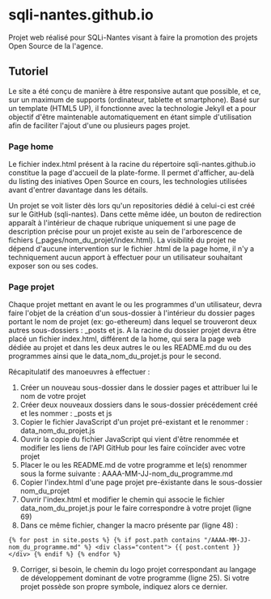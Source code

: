 # sqli-nantes.github.io

Projet web réalisé pour SQLi-Nantes visant à faire la promotion des projets Open Source de la l'agence.

## Tutoriel

Le site a été conçu de manière à être responsive autant que possible, et ce, sur un maximum de supports (ordinateur, tablette et smartphone). Basé sur un template (HTML5 UP), il fonctionne avec la technologie Jekyll et a pour objectif d'être maintenable automatiquement en étant simple d'utilisation afin de faciliter l'ajout d'une ou plusieurs pages projet.

### Page home

Le fichier index.html présent à la racine du répertoire sqli-nantes.github.io constitue la page d'accueil de la plate-forme. Il permet d'afficher, au-delà du listing des iniatives Open Source en cours, les technologies utilisées avant d'entrer davantage dans les détails.

Un projet se voit lister dès lors qu'un repositories dédié à celui-ci est créé sur le GitHub (sqli-nantes). Dans cette même idée, un bouton de redirection apparaît à l'intérieur de chaque rubrique uniquement si une page de description précise pour un projet existe au sein de l'arborescence de fichiers (_pages/nom_du_projet/index.html).
La visibilité du projet ne dépend d'aucune intervention sur le fichier .html de la page home, il n'y a techniquement aucun apport à effectuer pour un utilisateur souhaitant exposer son ou ses codes.

### Page projet

Chaque projet mettant en avant le ou les programmes d'un utilisateur, devra faire l'objet de la création d'un sous-dossier à l'intérieur du dossier pages portant le nom de projet (ex: go-ethereum) dans lequel se trouveront deux autres sous-dossiers : _posts et js.
A la racine du dossier projet devra être placé un fichier index.html, différent de la home, qui sera la page web dédiée au projet et dans les deux autres le ou les README.md du ou des programmes ainsi que le data_nom_du_projet.js pour le second.

Récapitulatif des manoeuvres à effectuer :
1. Créer un nouveau sous-dossier dans le dossier pages et attribuer lui le nom de votre projet
2. Créer deux nouveaux dossiers dans le sous-dossier précédement créé et les nommer : _posts et js
3. Copier le fichier JavaScript d'un projet pré-existant et le renommer : data_nom_du_projet.js
4. Ouvrir la copie du fichier JavaScript qui vient d'être renommée et modifier les liens de l'API GitHub pour les faire coïncider avec votre projet
5. Placer le ou les README.md de votre programme et le(s) renommer sous la forme suivante : AAAA-MM-JJ-nom_du_programme.md
6. Copier l'index.html d'une page projet pre-éxistante dans le sous-dossier nom_du_projet
7. Ouvrir l'index.html et modifier le chemin qui associe le fichier data_nom_du_projet.js pour le faire correspondre à votre projet (ligne 69)
8. Dans ce même fichier, changer la macro présente par (ligne 48) :

`{% for post in site.posts %} {% if post.path contains "/AAAA-MM-JJ-nom_du_programme.md" %} <div class="content"> {{ post.content }} </div> {% endif %} {% endfor %}`

9. Corriger, si besoin, le chemin du logo projet correspondant au langage de développement dominant de votre programme (ligne 25). Si votre projet possède son propre symbole, indiquez alors ce dernier.
